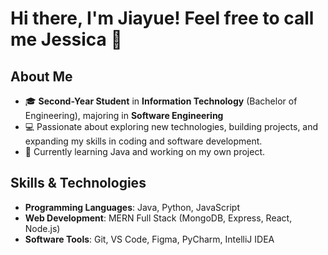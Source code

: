 # Hi there, I'm Jiayue! Feel free to call me Jessica 👋

<!--
**JY1Z/JY1Z** is a ✨ _special_ ✨ repository because its `README.md` (this file) appears on your GitHub profile.

Here are some ideas to get you started:

- 🔭 I’m currently working on ...
- 🌱 I’m currently learning ...
- 👯 I’m looking to collaborate on ...
- 🤔 I’m looking for help with ...
- 💬 Ask me about ...
- 📫 How to reach me: ...
- 😄 Pronouns: ...
- ⚡ Fun fact: ...
-->
## About Me
- 🎓 **Second-Year Student** in **Information Technology** (Bachelor of Engineering), majoring in **Software Engineering** 
- 💻 Passionate about exploring new technologies, building projects, and expanding my skills in coding and software development.
- 🌱 Currently learning Java and working on my own project.

## Skills & Technologies
- **Programming Languages**: Java, Python, JavaScript
- **Web Development**: MERN Full Stack (MongoDB, Express, React, Node.js)
- **Software Tools**: Git, VS Code, Figma, PyCharm, IntelliJ IDEA
